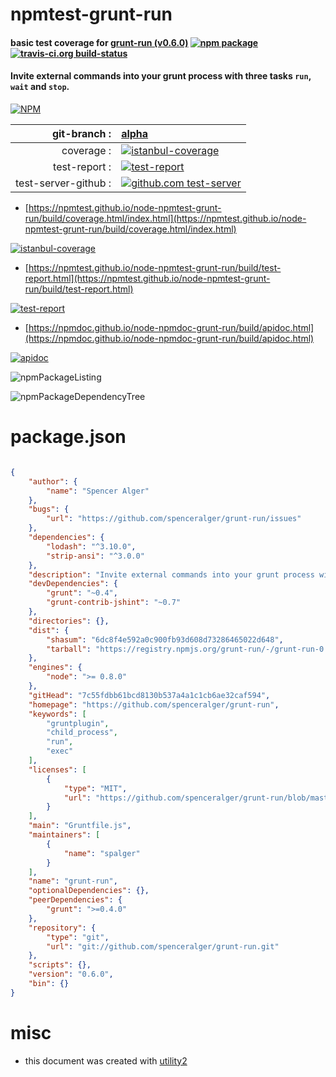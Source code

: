 # npmtest-grunt-run

#### basic test coverage for  [grunt-run (v0.6.0)](https://github.com/spenceralger/grunt-run)  [![npm package](https://img.shields.io/npm/v/npmtest-grunt-run.svg?style=flat-square)](https://www.npmjs.org/package/npmtest-grunt-run) [![travis-ci.org build-status](https://api.travis-ci.org/npmtest/node-npmtest-grunt-run.svg)](https://travis-ci.org/npmtest/node-npmtest-grunt-run)

#### Invite external commands into your grunt process with three tasks `run`, `wait` and `stop`.

[![NPM](https://nodei.co/npm/grunt-run.png?downloads=true&downloadRank=true&stars=true)](https://www.npmjs.com/package/grunt-run)

| git-branch : | [alpha](https://github.com/npmtest/node-npmtest-grunt-run/tree/alpha)|
|--:|:--|
| coverage : | [![istanbul-coverage](https://npmtest.github.io/node-npmtest-grunt-run/build/coverage.badge.svg)](https://npmtest.github.io/node-npmtest-grunt-run/build/coverage.html/index.html)|
| test-report : | [![test-report](https://npmtest.github.io/node-npmtest-grunt-run/build/test-report.badge.svg)](https://npmtest.github.io/node-npmtest-grunt-run/build/test-report.html)|
| test-server-github : | [![github.com test-server](https://npmtest.github.io/node-npmtest-grunt-run/GitHub-Mark-32px.png)](https://npmtest.github.io/node-npmtest-grunt-run/build/app/index.html) | | build-artifacts : | [![build-artifacts](https://npmtest.github.io/node-npmtest-grunt-run/glyphicons_144_folder_open.png)](https://github.com/npmtest/node-npmtest-grunt-run/tree/gh-pages/build)|

- [https://npmtest.github.io/node-npmtest-grunt-run/build/coverage.html/index.html](https://npmtest.github.io/node-npmtest-grunt-run/build/coverage.html/index.html)

[![istanbul-coverage](https://npmtest.github.io/node-npmtest-grunt-run/build/screenCapture.buildCi.browser.%252Ftmp%252Fbuild%252Fcoverage.lib.html.png)](https://npmtest.github.io/node-npmtest-grunt-run/build/coverage.html/index.html)

- [https://npmtest.github.io/node-npmtest-grunt-run/build/test-report.html](https://npmtest.github.io/node-npmtest-grunt-run/build/test-report.html)

[![test-report](https://npmtest.github.io/node-npmtest-grunt-run/build/screenCapture.buildCi.browser.%252Ftmp%252Fbuild%252Ftest-report.html.png)](https://npmtest.github.io/node-npmtest-grunt-run/build/test-report.html)

- [https://npmdoc.github.io/node-npmdoc-grunt-run/build/apidoc.html](https://npmdoc.github.io/node-npmdoc-grunt-run/build/apidoc.html)

[![apidoc](https://npmdoc.github.io/node-npmdoc-grunt-run/build/screenCapture.buildCi.browser.%252Ftmp%252Fbuild%252Fapidoc.html.png)](https://npmdoc.github.io/node-npmdoc-grunt-run/build/apidoc.html)

![npmPackageListing](https://npmtest.github.io/node-npmtest-grunt-run/build/screenCapture.npmPackageListing.svg)

![npmPackageDependencyTree](https://npmtest.github.io/node-npmtest-grunt-run/build/screenCapture.npmPackageDependencyTree.svg)



# package.json

```json

{
    "author": {
        "name": "Spencer Alger"
    },
    "bugs": {
        "url": "https://github.com/spenceralger/grunt-run/issues"
    },
    "dependencies": {
        "lodash": "^3.10.0",
        "strip-ansi": "^3.0.0"
    },
    "description": "Invite external commands into your grunt process with three tasks 'run', 'wait' and 'stop'.",
    "devDependencies": {
        "grunt": "~0.4",
        "grunt-contrib-jshint": "~0.7"
    },
    "directories": {},
    "dist": {
        "shasum": "6dc8f4e592a0c900fb93d608d73286465022d648",
        "tarball": "https://registry.npmjs.org/grunt-run/-/grunt-run-0.6.0.tgz"
    },
    "engines": {
        "node": ">= 0.8.0"
    },
    "gitHead": "7c55fdbb61bcd8130b537a4a1c1cb6ae32caf594",
    "homepage": "https://github.com/spenceralger/grunt-run",
    "keywords": [
        "gruntplugin",
        "child_process",
        "run",
        "exec"
    ],
    "licenses": [
        {
            "type": "MIT",
            "url": "https://github.com/spenceralger/grunt-run/blob/master/LICENSE-MIT"
        }
    ],
    "main": "Gruntfile.js",
    "maintainers": [
        {
            "name": "spalger"
        }
    ],
    "name": "grunt-run",
    "optionalDependencies": {},
    "peerDependencies": {
        "grunt": ">=0.4.0"
    },
    "repository": {
        "type": "git",
        "url": "git://github.com/spenceralger/grunt-run.git"
    },
    "scripts": {},
    "version": "0.6.0",
    "bin": {}
}
```



# misc
- this document was created with [utility2](https://github.com/kaizhu256/node-utility2)
